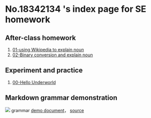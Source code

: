 # No.18342134 's index page for SE homework

## After-class homework

1. [01-using Wikipedia to explain noun](hw01)
2. [02-Binary conversion and explain noun](hw02)

## Experiment and practice

1. [00-Hello Underworld](lab01)


## Markdown grammar demonstration

![](images/exclamation.png) grammar [demo document](demo)， [source](https://github.com/sysu-swi/homework/blob/gh-pages/demo.md)



